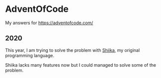 # AdventOfCode

My answers for https://adventofcode.com/

## 2020

This year, I am trying to solve the problem with [Shiika](https://github.com/yhara/shiika), my original programming language.

Shiika lacks many features now but I could managed to solve some of the problem.
